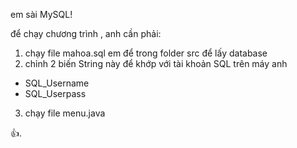 em sài MySQL!

để chạy chương trình , anh cần phải:
1. chạy file mahoa.sql em để trong folder src để lấy database
2. chỉnh 2 biến String này để khớp với tài khoản SQL trên máy anh
  + SQL_Username
  + SQL_Userpass
3. chạy file menu.java

👍.
